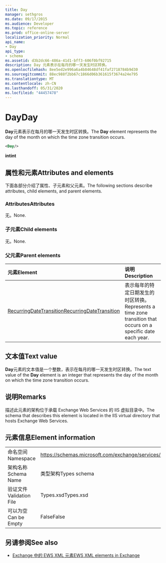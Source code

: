 ```yaml
---
title: Day
manager: sethgros
ms.date: 09/17/2015
ms.audience: Developer
ms.topic: reference
ms.prod: office-online-server
localization_priority: Normal
api_name:
- Day
api_type:
- schema
ms.assetid: d3b2dc66-486a-41d1-bff3-606f0bf92715
description: Day 元素表示在每月的哪一天发生时区转换。
ms.openlocfilehash: 8ee5ed2e996a6a4b84648df41faf2718784b9d30
ms.sourcegitcommit: 88ec988f2bb67c1866d06b361615f3674a24e795
ms.translationtype: MT
ms.contentlocale: zh-CN
ms.lasthandoff: 05/31/2020
ms.locfileid: "44457478"
---
```

# <a name="day"></a><span data-ttu-id="96ab4-103">Day</span><span class="sxs-lookup"><span data-stu-id="96ab4-103">Day</span></span>

<span data-ttu-id="96ab4-104">**Day**元素表示在每月的哪一天发生时区转换。</span><span class="sxs-lookup"><span data-stu-id="96ab4-104">The **Day** element represents the day of the month on which the time zone transition occurs.</span></span> 
  
```xml
<Day/>
```

<span data-ttu-id="96ab4-105">**int**</span><span class="sxs-lookup"><span data-stu-id="96ab4-105">**int**</span></span>

## <a name="attributes-and-elements"></a><span data-ttu-id="96ab4-106">属性和元素</span><span class="sxs-lookup"><span data-stu-id="96ab4-106">Attributes and elements</span></span>

<span data-ttu-id="96ab4-107">下面各部分介绍了属性、子元素和父元素。</span><span class="sxs-lookup"><span data-stu-id="96ab4-107">The following sections describe attributes, child elements, and parent elements.</span></span>
  
### <a name="attributes"></a><span data-ttu-id="96ab4-108">Attributes</span><span class="sxs-lookup"><span data-stu-id="96ab4-108">Attributes</span></span>

<span data-ttu-id="96ab4-109">无。</span><span class="sxs-lookup"><span data-stu-id="96ab4-109">None.</span></span>
  
### <a name="child-elements"></a><span data-ttu-id="96ab4-110">子元素</span><span class="sxs-lookup"><span data-stu-id="96ab4-110">Child elements</span></span>

<span data-ttu-id="96ab4-111">无。</span><span class="sxs-lookup"><span data-stu-id="96ab4-111">None.</span></span>
  
### <a name="parent-elements"></a><span data-ttu-id="96ab4-112">父元素</span><span class="sxs-lookup"><span data-stu-id="96ab4-112">Parent elements</span></span>

|<span data-ttu-id="96ab4-113">**元素**</span><span class="sxs-lookup"><span data-stu-id="96ab4-113">**Element**</span></span>|<span data-ttu-id="96ab4-114">**说明**</span><span class="sxs-lookup"><span data-stu-id="96ab4-114">**Description**</span></span>|
|:-----|:-----|
|[<span data-ttu-id="96ab4-115">RecurringDateTransition</span><span class="sxs-lookup"><span data-stu-id="96ab4-115">RecurringDateTransition</span></span>](recurringdatetransition.md) <br/> |<span data-ttu-id="96ab4-116">表示每年的特定日期发生的时区转换。</span><span class="sxs-lookup"><span data-stu-id="96ab4-116">Represents a time zone transition that occurs on a specific date each year.</span></span>  <br/> |
   
## <a name="text-value"></a><span data-ttu-id="96ab4-117">文本值</span><span class="sxs-lookup"><span data-stu-id="96ab4-117">Text value</span></span>

<span data-ttu-id="96ab4-118">**Day**元素的文本值是一个整数，表示在每月的哪一天发生时区转换。</span><span class="sxs-lookup"><span data-stu-id="96ab4-118">The text value of the **Day** element is an integer that represents the day of the month on which the time zone transition occurs.</span></span> 
  
## <a name="remarks"></a><span data-ttu-id="96ab4-119">说明</span><span class="sxs-lookup"><span data-stu-id="96ab4-119">Remarks</span></span>

<span data-ttu-id="96ab4-120">描述此元素的架构位于承载 Exchange Web Services 的 IIS 虚拟目录中。</span><span class="sxs-lookup"><span data-stu-id="96ab4-120">The schema that describes this element is located in the IIS virtual directory that hosts Exchange Web Services.</span></span>
  
## <a name="element-information"></a><span data-ttu-id="96ab4-121">元素信息</span><span class="sxs-lookup"><span data-stu-id="96ab4-121">Element information</span></span>

|||
|:-----|:-----|
|<span data-ttu-id="96ab4-122">命名空间</span><span class="sxs-lookup"><span data-stu-id="96ab4-122">Namespace</span></span>  <br/> |https://schemas.microsoft.com/exchange/services/2006/types  <br/> |
|<span data-ttu-id="96ab4-123">架构名称</span><span class="sxs-lookup"><span data-stu-id="96ab4-123">Schema Name</span></span>  <br/> |<span data-ttu-id="96ab4-124">类型架构</span><span class="sxs-lookup"><span data-stu-id="96ab4-124">Types schema</span></span>  <br/> |
|<span data-ttu-id="96ab4-125">验证文件</span><span class="sxs-lookup"><span data-stu-id="96ab4-125">Validation File</span></span>  <br/> |<span data-ttu-id="96ab4-126">Types.xsd</span><span class="sxs-lookup"><span data-stu-id="96ab4-126">Types.xsd</span></span>  <br/> |
|<span data-ttu-id="96ab4-127">可以为空</span><span class="sxs-lookup"><span data-stu-id="96ab4-127">Can be Empty</span></span>  <br/> |<span data-ttu-id="96ab4-128">False</span><span class="sxs-lookup"><span data-stu-id="96ab4-128">False</span></span>  <br/> |
   
## <a name="see-also"></a><span data-ttu-id="96ab4-129">另请参阅</span><span class="sxs-lookup"><span data-stu-id="96ab4-129">See also</span></span>

- [<span data-ttu-id="96ab4-130">Exchange 中的 EWS XML 元素</span><span class="sxs-lookup"><span data-stu-id="96ab4-130">EWS XML elements in Exchange</span></span>](ews-xml-elements-in-exchange.md)


